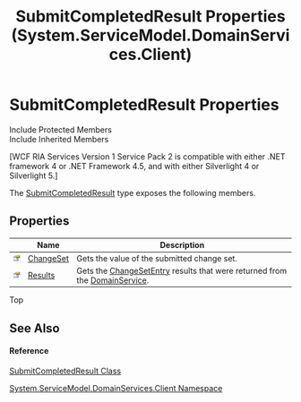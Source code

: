 ﻿---
title: SubmitCompletedResult Properties (System.ServiceModel.DomainServices.Client)
TOCTitle: SubmitCompletedResult Properties
ms:assetid: Properties.T:System.ServiceModel.DomainServices.Client.SubmitCompletedResult
ms:mtpsurl: https://msdn.microsoft.com/en-us/library/system.servicemodel.domainservices.client.submitcompletedresult_properties(v=VS.91)
ms:contentKeyID: 28755315
ms.date: 01/27/2012
mtps_version: v=VS.91
---

# SubmitCompletedResult Properties

Include Protected Members  
Include Inherited Members  

\[WCF RIA Services Version 1 Service Pack 2 is compatible with either .NET framework 4 or .NET Framework 4.5, and with either Silverlight 4 or Silverlight 5.\]

The [SubmitCompletedResult](ff423226\(v=vs.91\).md) type exposes the following members.

## Properties

<table>
<thead>
<tr class="header">
<th> </th>
<th>Name</th>
<th>Description</th>
</tr>
</thead>
<tbody>
<tr class="odd">
<td><img src="images\Ff422600.pubproperty(en-us,VS.91).gif" title="Public property" alt="Public property" /></td>
<td><a href="ff423094(v=vs.91).md">ChangeSet</a></td>
<td>Gets the value of the submitted change set.</td>
</tr>
<tr class="even">
<td><img src="images\Ff422600.pubproperty(en-us,VS.91).gif" title="Public property" alt="Public property" /></td>
<td><a href="ff422302(v=vs.91).md">Results</a></td>
<td>Gets the <a href="ff422139(v=vs.91).md">ChangeSetEntry</a> results that were returned from the <a href="ff422911(v=vs.91).md">DomainService</a>.</td>
</tr>
</tbody>
</table>

Top

## See Also

#### Reference

[SubmitCompletedResult Class](ff423226\(v=vs.91\).md)

[System.ServiceModel.DomainServices.Client Namespace](ff422479\(v=vs.91\).md)

